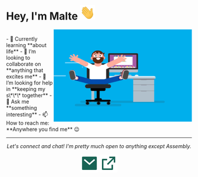 # Hey, I'm Malte <img src="assets/gifs/Hi.gif" width="40px" height="40px">

<img align="right" height="250" width="375" alt="GIF" src="assets/gifs/coder.gif" />
<br />
- 🌱 Currently learning **about life**
- 👯 I’m looking to collaborate on **anything that excites me**
- 🤔 I’m looking for help in **keeping my s\*\*\* together**
- 💬 Ask me **something interesting**
- 📫 How to reach me: **Anywhere you find me** 😉

---

<p align="center">
  <i>Let's connect and chat! I'm pretty much open to anything except Assembly.</i>

  <p align="center">
    <a href="mailto:malte@ehmencloud.de" alt="Email me"><img src="assets/svg/mail.svg"></a>
    <a href="https://ehmencloud.de/" alt="My Portfolio"><img src="assets/svg/external.svg" /></a>
</p>
